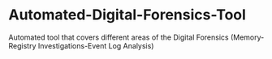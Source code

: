# Automated-Digital-Forensics-Tool
Automated tool that covers different areas of the Digital Forensics (Memory-Registry Investigations-Event Log Analysis)
